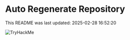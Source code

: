 # Auto Regenerate Repository

This README was last updated: 2025-02-28 16:52:20

 ![TryHackMe](https://tryhackme.com/badge/533634)